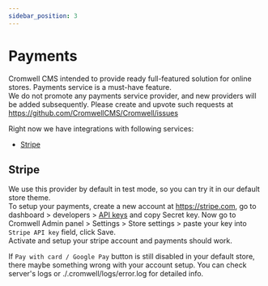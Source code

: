```yaml
---
sidebar_position: 3
---
```


# Payments

Cromwell CMS intended to provide ready full-featured solution for online stores. Payments service is a must-have feature.  
We do not promote any payments service provider, and new providers will be added subsequently. Please create and upvote such requests at https://github.com/CromwellCMS/Cromwell/issues  

Right now we have integrations with following services: 

- [Stripe](https://stripe.com/)


## Stripe

We use this provider by default in test mode, so you can try it in our default store theme.  
To setup your payments, create a new account at https://stripe.com, go to dashboard > developers > [API keys](https://dashboard.stripe.com/test/apikeys) and copy Secret key.
Now go to Cromwell Admin panel > Settings > Store settings > paste your key into `Stripe API key` field, click Save.  
Activate and setup your stripe account and payments should work.

If `Pay with card / Google Pay` button is still disabled in your default store, there maybe something wrong with your account setup. You can check server's logs or ./.cromwell/logs/error.log for detailed info. 
